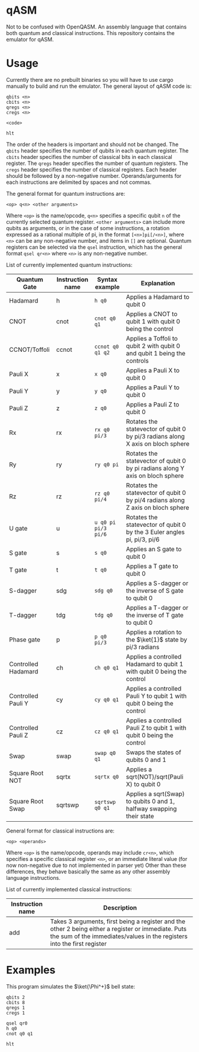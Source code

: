 # qASM

Not to be confused with OpenQASM. An assembly language that contains both quantum and classical instructions.
This repository contains the emulator for qASM.

# Usage

Currently there are no prebuilt binaries so you will have to use cargo manually to build and run the emulator.
The general layout of qASM code is:

```
qbits <n>
cbits <n>
qregs <n>
cregs <n>

<code>

hlt
```

The order of the headers is important and should not be changed. The `qbits` header specifies the number of
qubits in each quantum register. The `cbits` header specifies the number of classical bits in each classical
register. The `qregs` header specifies the number of quantum registers. The `cregs` header specifies the number
of classical registers. Each header should be followed by a non-negative number. Operands/arguments for each
instructions are delimited by spaces and not commas.

The general format for quantum instructions are:
```
<op> q<n> <other arguments>
```
Where `<op>` is the name/opcode, `q<n>` specifies a specific qubit `n` of the currently selected quantum register.
`<other arguments>` can include more qubits as arguments, or in the case of some instructions, a rotation expressed
as a rational multiple of pi, in the format `[<n>]pi[/<n>]`, where `<n>` can be any non-negative number, and items
in `[]` are optional. Quantum registers can be selected via the `qsel` instruction, which has the general format
`qsel qr<n>` where `<n>` is any non-negative number.

List of currently implemented quantum instructions:

| Quantum Gate        | Instruction name | Syntax example      | Explanation |
| ------------------- | ---------------- | ------------------- | ----------- |
| Hadamard            | h                | `h q0`              | Applies a Hadamard to qubit 0 |
| CNOT                | cnot             | `cnot q0 q1`        | Applies a CNOT to qubit 1 with qubit 0 being the control |
| CCNOT/Toffoli       | ccnot            | `ccnot q0 q1 q2`    | Applies a Toffoli to qubit 2 with qubit 0 and qubit 1 being the controls |
| Pauli X             | x                | `x q0`              | Applies a Pauli X to qubit 0 |
| Pauli Y             | y                | `y q0`              | Applies a Pauli Y to qubit 0 |
| Pauli Z             | z                | `z q0`              | Applies a Pauli Z to qubit 0 |
| Rx                  | rx               | `rx q0 pi/3`        | Rotates the statevector of qubit 0 by pi/3 radians along X axis on bloch sphere |
| Ry                  | ry               | `ry q0 pi`          | Rotates the statevector of qubit 0 by pi radians along Y axis on bloch sphere |
| Rz                  | rz               | `rz q0 pi/4`        | Rotates the statevector of qubit 0 by pi/4 radians along Z axis on bloch sphere |
| U gate              | u                | `u q0 pi pi/3 pi/6` | Rotates the statevector of qubit 0 by the 3 Euler angles pi, pi/3, pi/6 |
| S gate              | s                | `s q0`              | Applies an S gate to qubit 0 |
| T gate              | t                | `t q0`              | Applies a T gate to qubit 0 |
| S-dagger            | sdg              | `sdg q0`            | Applies a S-dagger or the inverse of S gate to qubit 0 |
| T-dagger            | tdg              | `tdg q0`            | Applies a T-dagger or the inverse of T gate to qubit 0 |
| Phase gate          | p                | `p q0 pi/3`         | Applies a rotation to the $\ket{1}$ state by pi/3 radians |
| Controlled Hadamard | ch               | `ch q0 q1`          | Applies a controlled Hadamard to qubit 1 with qubit 0 being the control |
| Controlled Pauli Y  | cy               | `cy q0 q1`          | Applies a controlled Pauli Y to qubit 1 with qubit 0 being the control |
| Controlled Pauli Z  | cz               | `cz q0 q1`          | Applies a controlled Pauli Z to qubit 1 with qubit 0 being the control |
| Swap                | swap             | `swap q0 q1`        | Swaps the states of qubits 0 and 1 |
| Square Root NOT     | sqrtx            | `sqrtx q0 `         | Applies a sqrt(NOT)/sqrt(Pauli X) to qubit 0 |
| Square Root Swap    | sqrtswp          | `sqrtswp q0 q1`     | Applies a sqrt(Swap) to qubits 0 and 1, halfway swapping their state |

General format for classical instructions are:
```
<op> <operands>
```
Where `<op>` is the name/opcode, operands may include `cr<n>`, which specifies a specific classical register `<n>`, or
an immediate literal value (for now non-negative due to not implemented in parser yet) Other than these differences,
they behave basically the same as any other assembly language instructions.

List of currently implemented classical instructions:

| Instruction name | Description |
| ---------------- | ----------- |
| add              | Takes 3 arguments, first being a register and the other 2 being either a register or immediate. Puts the sum of the immediates/values in the registers into the first register |

# Examples
This program simulates the $\ket{\Phi^+}$ bell state:
```
qbits 2
cbits 8
qregs 1
cregs 1

qsel qr0
h q0
cnot q0 q1

hlt
```
